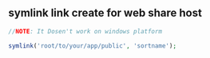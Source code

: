 symlink link create for web share host
--------------------------------------

```php
//NOTE: It Dosen't work on windows platform

symlink('root/to/your/app/public', 'sortname');

```
